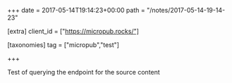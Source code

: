 +++
date = 2017-05-14T19:14:23+00:00
path = "/notes/2017-05-14-19-14-23"

[extra]
client_id = ["https://micropub.rocks/"]

[taxonomies]
tag = ["micropub","test"]

+++

<p>Test of querying the endpoint for the source content</p>
